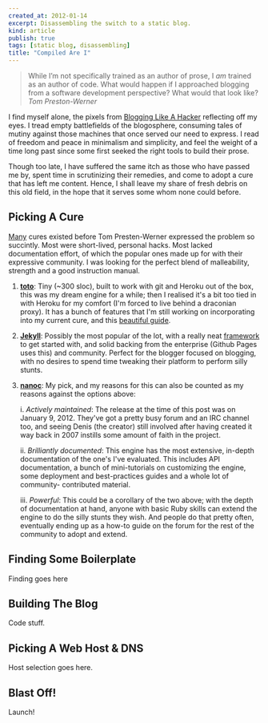 ```yaml
---
created_at: 2012-01-14
excerpt: Disassembling the switch to a static blog.
kind: article
publish: true
tags: [static blog, disassembling]
title: "Compiled Are I"
---
```


> While I’m not specifically trained as an author of prose,
> I *am* trained as an author of code. What would happen if
> I approached blogging from a software development perspective?
> What would that look like?
> <cite>Tom Preston-Werner</cite>

I find myself alone, the pixels from [Blogging Like A Hacker][0]
reflecting off my eyes. I tread empty battlefields of the
blogosphere, consuming tales of mutiny against those machines
that once served our need to express. I read of freedom and peace
in minimalism and simplicity, and feel the weight of a time long
past since some first seeked the right tools to build their prose.

Though too late, I have suffered the same itch as those who have
passed me by, spent time in scrutinizing their remedies, and
come to adopt a cure that has left me content. Hence, I shall
leave my share of fresh debris on this old field, in the hope
that it serves some whom none could before.

[0]: http://tom.preston-werner.com/2008/11/17/blogging-like-a-hacker.html

Picking A Cure
--------------

[Many][1] cures existed before Tom Presten-Werner expressed
the problem so succintly. Most were short-lived, personal hacks.
Most lacked documentation effort, of which the popular ones made
up for with their expressive community. I was looking for the
perfect blend of malleability, strength and a good instruction manual.

[1]: http://iwantmyname.com/blog/2011/02/list-static-website-generators.html

1. [**toto**](http://cloudhead.io/toto): Tiny (~300 sloc), built to work with git and
Heroku out of the box, this was my dream engine for a while; then
I realised it's a bit too tied in with Heroku for my comfort (I'm
forced to live behind a draconian proxy). It has a bunch of features
that I'm still working on incorporating into my current cure, and
this [beautiful guide][2].

[2]: http://fadeyev.net/2010/05/10/getting-started-with-toto/

2. [**Jekyll**](http://jekyllrb.com/): Possibly the most popular of the lot, with a
really neat [framework][3] to get started with, and solid backing
from the enterprise (Github Pages uses this) and community. Perfect
for the blogger focused on blogging, with no desires to spend time
tweaking their platform to perform silly stunts.

[3]: http://octopress.org/

3. [**nanoc**](http://nanoc.stoneship.org/): My pick, and my reasons for this can also be
counted as my reasons against the options above:

    i. *Actively maintained*: The release at the time of this
    post was on January 9, 2012. They've got a pretty
    busy forum and an IRC channel too, and seeing Denis
    (the creator) still involved after having created it way
    back in 2007 instills some amount of faith in the project.

    ii. *Brilliantly documented*: This engine has the most
    extensive, in-depth documentation of the one's I've
    evaluated. This includes API documentation, a bunch of
    mini-tutorials on customizing the engine, some deployment
    and best-practices guides and a whole lot of community-
    contributed material.

    iii. *Powerful*: This could be a corollary of the two
    above; with the depth of documentation at hand, anyone
    with basic Ruby skills can extend the engine to do the
    silly stunts they wish. And people do that pretty often,
    eventually ending up as a how-to guide on the forum for
    the rest of the community to adopt and extend.

Finding Some Boilerplate
------------------------

Finding goes here

Building The Blog
-----------------

Code stuff.

Picking A Web Host & DNS
------------------------

Host selection goes here.

Blast Off!
----------

Launch!
